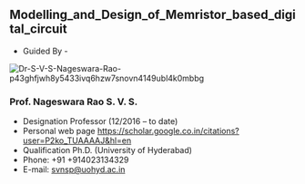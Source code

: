 ## Modelling_and_Design_of_Memristor_based_digital_circuit

* Guided By - 


 ![Dr-S-V-S-Nageswara-Rao-p43ghfjwh8y5433ivq6hzw7snovn4149ubl4k0mbbg](https://github.com/replica455/Modelling_and_Design_of_Memristor_based_digital_circuit/assets/55652905/3aa19767-52ea-468d-898f-842154e75900)

### Prof. Nageswara Rao S. V. S.
* Designation Professor (12/2016 – to date)
* Personal web page	https://scholar.google.co.in/citations?user=P2ko_TUAAAAJ&hl=en
* Qualification	Ph.D. (University of Hyderabad)
* Phone: +91 +914023134329
* E-mail: svnsp@uohyd.ac.in
